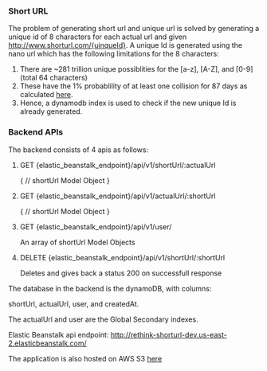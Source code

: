 ### Short URL

The problem of generating short url and unique url is solved by generating a unique id of 8 characters for each actual url and given http://www.shorturl.com/{uinqueId}. A unique Id is generated using the nano url which has the following limitations for the 8 characters:

1. There are ~281 trillion unique possiblities for the [a-z], [A-Z], and [0-9] (total 64 characters)
2. These have the 1% probablility of at least one collision for 87 days as calculated [here](https://zelark.github.io/nano-id-cc/).
3. Hence, a dynamodb index is used to check if the new unique Id is already generated.

### Backend APIs

The backend consists of 4 apis as follows:

1. GET {elastic_beanstalk_endpoint}/api/v1/shortUrl/:actualUrl

   {
   // shortUrl Model Object
   }

2. GET {elastic_beanstalk_endpoint}/api/v1/actualUrl/:shortUrl

   {
   // shortUrl Model Object
   }

3. GET {elastic_beanstalk_endpoint}/api/v1/user/

   An array of shortUrl Model Objects

4. DELETE {elastic_beanstalk_endpoint}/api/v1/shortUrl/:shortUrl

   Deletes and gives back a status 200 on successfull response

The database in the backend is the dynamoDB, with columns:

shortUrl, actualUrl, user, and createdAt.

The actualUrl and user are the Global Secondary indexes.

Elastic Beanstalk api endpoint: http://rethink-shorturl-dev.us-east-2.elasticbeanstalk.com/

The application is also hosted on AWS S3 [here](http://rethink-short-url.s3-website.us-east-2.amazonaws.com)
